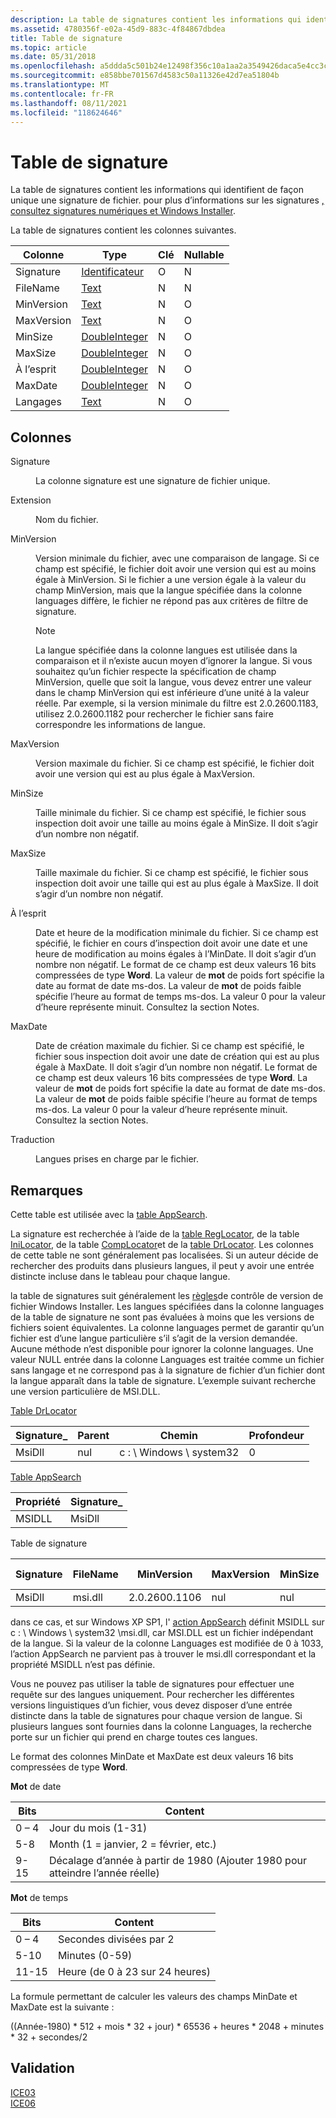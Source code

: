 ```yaml
---
description: La table de signatures contient les informations qui identifient de façon unique une signature de fichier. pour plus d’informations sur les signatures, consultez signatures numériques et Windows Installer.
ms.assetid: 4780356f-e02a-45d9-883c-4f84867dbdea
title: Table de signature
ms.topic: article
ms.date: 05/31/2018
ms.openlocfilehash: a5ddda5c501b24e12498f356c10a1aa2a3549426daca5e4cc3c19c1f62ed04cc
ms.sourcegitcommit: e858bbe701567d4583c50a11326e42d7ea51804b
ms.translationtype: MT
ms.contentlocale: fr-FR
ms.lasthandoff: 08/11/2021
ms.locfileid: "118624646"
---
```

# <a name="signature-table"></a>Table de signature

La table de signatures contient les informations qui identifient de façon unique une signature de fichier. pour plus d’informations sur les signatures [, consultez signatures numériques et Windows Installer](digital-signatures-and-windows-installer.md).

La table de signatures contient les colonnes suivantes.



| Colonne     | Type                               | Clé | Nullable |
|------------|------------------------------------|-----|----------|
| Signature  | [Identificateur](identifier.md)       | O   | N        |
| FileName   | [Text](text.md)                   | N   | N        |
| MinVersion | [Text](text.md)                   | N   | O        |
| MaxVersion | [Text](text.md)                   | N   | O        |
| MinSize    | [DoubleInteger](doubleinteger.md) | N   | O        |
| MaxSize    | [DoubleInteger](doubleinteger.md) | N   | O        |
| À l’esprit    | [DoubleInteger](doubleinteger.md) | N   | O        |
| MaxDate    | [DoubleInteger](doubleinteger.md) | N   | O        |
| Langages  | [Text](text.md)                   | N   | O        |



 

## <a name="columns"></a>Colonnes

<dl> <dt>

<span id="Signature"></span><span id="signature"></span><span id="SIGNATURE"></span>Signature
</dt> <dd>

La colonne signature est une signature de fichier unique.

</dd> <dt>

<span id="FileName"></span><span id="filename"></span><span id="FILENAME"></span>Extension
</dt> <dd>

Nom du fichier.

</dd> <dt>

<span id="MinVersion"></span><span id="minversion"></span><span id="MINVERSION"></span>MinVersion
</dt> <dd>

Version minimale du fichier, avec une comparaison de langage. Si ce champ est spécifié, le fichier doit avoir une version qui est au moins égale à MinVersion. Si le fichier a une version égale à la valeur du champ MinVersion, mais que la langue spécifiée dans la colonne languages diffère, le fichier ne répond pas aux critères de filtre de signature.

> [!Note]  
> La langue spécifiée dans la colonne langues est utilisée dans la comparaison et il n’existe aucun moyen d’ignorer la langue. Si vous souhaitez qu’un fichier respecte la spécification de champ MinVersion, quelle que soit la langue, vous devez entrer une valeur dans le champ MinVersion qui est inférieure d’une unité à la valeur réelle. Par exemple, si la version minimale du filtre est 2.0.2600.1183, utilisez 2.0.2600.1182 pour rechercher le fichier sans faire correspondre les informations de langue.

 

</dd> <dt>

<span id="MaxVersion"></span><span id="maxversion"></span><span id="MAXVERSION"></span>MaxVersion
</dt> <dd>

Version maximale du fichier. Si ce champ est spécifié, le fichier doit avoir une version qui est au plus égale à MaxVersion.

</dd> <dt>

<span id="MinSize"></span><span id="minsize"></span><span id="MINSIZE"></span>MinSize
</dt> <dd>

Taille minimale du fichier. Si ce champ est spécifié, le fichier sous inspection doit avoir une taille au moins égale à MinSize. Il doit s’agir d’un nombre non négatif.

</dd> <dt>

<span id="MaxSize"></span><span id="maxsize"></span><span id="MAXSIZE"></span>MaxSize
</dt> <dd>

Taille maximale du fichier. Si ce champ est spécifié, le fichier sous inspection doit avoir une taille qui est au plus égale à MaxSize. Il doit s’agir d’un nombre non négatif.

</dd> <dt>

<span id="MinDate"></span><span id="mindate"></span><span id="MINDATE"></span>À l’esprit
</dt> <dd>

Date et heure de la modification minimale du fichier. Si ce champ est spécifié, le fichier en cours d’inspection doit avoir une date et une heure de modification au moins égales à l’MinDate. Il doit s’agir d’un nombre non négatif. Le format de ce champ est deux valeurs 16 bits compressées de type **Word**. La valeur de **mot** de poids fort spécifie la date au format de date ms-dos. La valeur de **mot** de poids faible spécifie l’heure au format de temps ms-dos. La valeur 0 pour la valeur d’heure représente minuit. Consultez la section Notes.

</dd> <dt>

<span id="MaxDate"></span><span id="maxdate"></span><span id="MAXDATE"></span>MaxDate
</dt> <dd>

Date de création maximale du fichier. Si ce champ est spécifié, le fichier sous inspection doit avoir une date de création qui est au plus égale à MaxDate. Il doit s’agir d’un nombre non négatif. Le format de ce champ est deux valeurs 16 bits compressées de type **Word**. La valeur de **mot** de poids fort spécifie la date au format de date ms-dos. La valeur de **mot** de poids faible spécifie l’heure au format de temps ms-dos. La valeur 0 pour la valeur d’heure représente minuit. Consultez la section Notes.

</dd> <dt>

<span id="Languages"></span><span id="languages"></span><span id="LANGUAGES"></span>Traduction
</dt> <dd>

Langues prises en charge par le fichier.

</dd> </dl>

## <a name="remarks"></a>Remarques

Cette table est utilisée avec la [table AppSearch](appsearch-table.md).

La signature est recherchée à l’aide de la [table RegLocator](reglocator-table.md), de la table [IniLocator](inilocator-table.md), de la table [CompLocator](complocator-table.md)et de la [table DrLocator](drlocator-table.md). Les colonnes de cette table ne sont généralement pas localisées. Si un auteur décide de rechercher des produits dans plusieurs langues, il peut y avoir une entrée distincte incluse dans le tableau pour chaque langue.

la table de signatures suit généralement les [règles](file-versioning-rules.md)de contrôle de version de fichier Windows Installer. Les langues spécifiées dans la colonne languages de la table de signature ne sont pas évaluées à moins que les versions de fichiers soient équivalentes. La colonne languages permet de garantir qu’un fichier est d’une langue particulière s’il s’agit de la version demandée. Aucune méthode n’est disponible pour ignorer la colonne languages. Une valeur NULL entrée dans la colonne Languages est traitée comme un fichier sans langage et ne correspond pas à la signature de fichier d’un fichier dont la langue apparaît dans la table de signature. L’exemple suivant recherche une version particulière de MSI.DLL.

[Table DrLocator](drlocator-table.md)

| Signature\_ | Parent | Chemin                  | Profondeur |
|-------------|--------|-----------------------|-------|
| MsiDll      | nul | c : \\ Windows \\ system32 | 0     |



 

[Table AppSearch](appsearch-table.md)



| Propriété | Signature\_ |
|----------|-------------|
| MSIDLL   | MsiDll      |



 

Table de signature



| Signature | FileName | MinVersion    | MaxVersion | MinSize | MaxSize | À l’esprit | MaxDate | Langages |
|-----------|----------|---------------|------------|---------|---------|---------|---------|-----------|
| MsiDll    | msi.dll  | 2.0.2600.1106 | nul     | nul  | nul  | nul  | nul  | 0         |



 

dans ce cas, et sur Windows XP SP1, l' [action AppSearch](appsearch-action.md) définit MSIDLL sur c : \\ Windows \\ system32 \\msi.dll, car MSI.DLL est un fichier indépendant de la langue. Si la valeur de la colonne Languages est modifiée de 0 à 1033, l’action AppSearch ne parvient pas à trouver le msi.dll correspondant et la propriété MSIDLL n’est pas définie.

Vous ne pouvez pas utiliser la table de signatures pour effectuer une requête sur des langues uniquement. Pour rechercher les différentes versions linguistiques d’un fichier, vous devez disposer d’une entrée distincte dans la table de signatures pour chaque version de langue. Si plusieurs langues sont fournies dans la colonne Languages, la recherche porte sur un fichier qui prend en charge toutes ces langues.

Le format des colonnes MinDate et MaxDate est deux valeurs 16 bits compressées de type **Word**.

**Mot** de date



| Bits | Content                                             |
|------|-----------------------------------------------------|
| 0 – 4  | Jour du mois (1-31)                             |
| 5-8  | Month (1 = janvier, 2 = février, etc.)        |
| 9-15 | Décalage d’année à partir de 1980 (Ajouter 1980 pour atteindre l’année réelle) |



 

**Mot** de temps



| Bits  | Content                     |
|-------|-----------------------------|
| 0 – 4   | Secondes divisées par 2        |
| 5-10  | Minutes (0-59)              |
| 11-15 | Heure (de 0 à 23 sur 24 heures) |



 

La formule permettant de calculer les valeurs des champs MinDate et MaxDate est la suivante :

((Année-1980) \* 512 + mois \* 32 + jour) \* 65536 + heures \* 2048 + minutes \* 32 + secondes/2

## <a name="validation"></a>Validation

<dl>

[ICE03](ice03.md)  
[ICE06](ice06.md)  
</dl>

 

 




